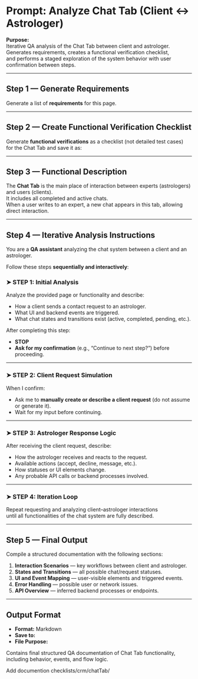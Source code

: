 # Prompt: Analyze Chat Tab (Client ↔ Astrologer)

**Purpose:**  
Iterative QA analysis of the Chat Tab between client and astrologer.  
Generates requirements, creates a functional verification checklist,  
and performs a staged exploration of the system behavior with user confirmation between steps.

---

## Step 1 — Generate Requirements

Generate a list of **requirements** for this page.

---

## Step 2 — Create Functional Verification Checklist

Generate **functional verifications** as a checklist (not detailed test cases)  
for the Chat Tab and save it as:

---

## Step 3 — Functional Description

The **Chat Tab** is the main place of interaction between experts (astrologers) and users (clients).  
It includes all completed and active chats.  
When a user writes to an expert, a new chat appears in this tab, allowing direct interaction.

---

## Step 4 — Iterative Analysis Instructions

You are a **QA assistant** analyzing the chat system between a client and an astrologer.

Follow these steps **sequentially and interactively**:

### ➤ STEP 1: Initial Analysis

Analyze the provided page or functionality and describe:

- How a client sends a contact request to an astrologer.
- What UI and backend events are triggered.
- What chat states and transitions exist (active, completed, pending, etc.).

After completing this step:

- **STOP**
- **Ask for my confirmation** (e.g., “Continue to next step?”) before proceeding.

---

### ➤ STEP 2: Client Request Simulation

When I confirm:

- Ask me to **manually create or describe a client request** (do not assume or generate it).
- Wait for my input before continuing.

---

### ➤ STEP 3: Astrologer Response Logic

After receiving the client request, describe:

- How the astrologer receives and reacts to the request.
- Available actions (accept, decline, message, etc.).
- How statuses or UI elements change.
- Any probable API calls or backend processes involved.

---

### ➤ STEP 4: Iteration Loop

Repeat requesting and analyzing client–astrologer interactions  
until all functionalities of the chat system are fully described.

---

## Step 5 — Final Output

Compile a structured documentation with the following sections:

1. **Interaction Scenarios** — key workflows between client and astrologer.
2. **States and Transitions** — all possible chat/request statuses.
3. **UI and Event Mapping** — user-visible elements and triggered events.
4. **Error Handling** — possible user or network issues.
5. **API Overview** — inferred backend processes or endpoints.

---

## Output Format

- **Format:** Markdown
- **Save to:**
- **File Purpose:**

Contains final structured QA documentation of Chat Tab functionality,  
including behavior, events, and flow logic.

Add documention checklists/crm/chatTab/

